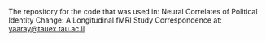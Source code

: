 The repository for the code that was used in:
Neural Correlates of Political Identity Change: A Longitudinal fMRI Study
Correspondence at: yaaray@tauex.tau.ac.il
